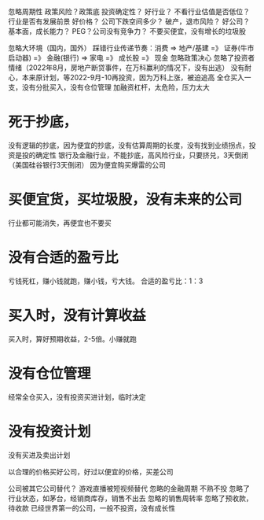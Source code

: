 

忽略周期性
政策风险？政策底
投资确定性？
好行业？ 不看行业估值是否低位？行业是否有发展前景
好价格？ 公司下跌空间多少？ 破产，退市风险？
好公司？ 基本面，成长能力？ PEG？公司没有竞争力？
不要买便宜，没有增长的垃圾股

忽略大环境（国内，国外）
踩错行业传递节奏：消费 => 地产/基建 =》 证券(牛市启动器) =》 金融(银行) => 家电 =》 成长股 =》 现金
忽略政策决心
忽略了投资者情绪（2022年8月，房地产断贷事件，在万科赢利的情况下，没有出逃）
没有耐心，本来原计划，等2022-9月-10再投资，因为万科上涨，被迫追高
全仓买入一支，没有分批买入，没有仓位管理
加融资杠杆，太危险，压力太大

# 死于抄底，
没有逻辑的抄底，因为便宜的抄底，没有估算周期的长度，没有找到业绩拐点，投资是投的确定性
银行及金融行业，不能抄底，高风险行业，只要挤兑，3天倒闭（美国硅谷银行3天倒闭）
因为便宜购买爆雷的公司

# 买便宜货，买垃圾股，没有未来的公司
行业都可能消失，再便宜也不要买

# 没有合适的盈亏比
亏钱死杠，赚小钱就跑，赚小钱，亏大钱。
合适的盈亏比：1：3

# 买入时，没有计算收益
买入时，算好预期收益，2-5倍。小赚就跑

# 没有仓位管理
经常全仓买入，没有投资买进计划，临时决定

# 没有投资计划
没有买进及卖出计划

以合理的价格买好公司，好过以便宜的价格，买差公司

公司被其它公司替代？ 游戏直播被短视频替代
忽略的金融周期
不熟不投
忽略了行业状态，如茅台，经销商库存，销售不出去
忽略的销售周转率
忽略了预收款，待收款
已经世界第一的公司，一般不投资，没有成长性

